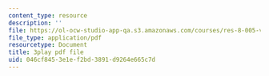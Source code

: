 ```yaml
---
content_type: resource
description: ''
file: https://ol-ocw-studio-app-qa.s3.amazonaws.com/courses/res-8-005-vibrations-and-waves-problem-solving-fall-2012/046cf8453e1ef2bd3891d9264e665c7d_j1ADxLi1wYg.pdf
file_type: application/pdf
resourcetype: Document
title: 3play pdf file
uid: 046cf845-3e1e-f2bd-3891-d9264e665c7d
---
```

